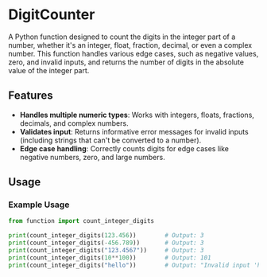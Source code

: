 
# DigitCounter 

A Python function designed to count the digits in the integer part of a number, whether it's an integer, float, fraction, decimal, or even a complex number. This function handles various edge cases, such as negative values, zero, and invalid inputs, and returns the number of digits in the absolute value of the integer part.

## Features

- **Handles multiple numeric types**: Works with integers, floats, fractions, decimals, and complex numbers.
- **Validates input**: Returns informative error messages for invalid inputs (including strings that can't be converted to a number).
- **Edge case handling**: Correctly counts digits for edge cases like negative numbers, zero, and large numbers.

## Usage

### Example Usage

```python
from function import count_integer_digits

print(count_integer_digits(123.456))        # Output: 3
print(count_integer_digits(-456.789))       # Output: 3
print(count_integer_digits("123.4567"))     # Output: 3
print(count_integer_digits(10**100))        # Output: 101
print(count_integer_digits("hello"))        # Output: "Invalid input 'hello'. Please provide a valid real number."
